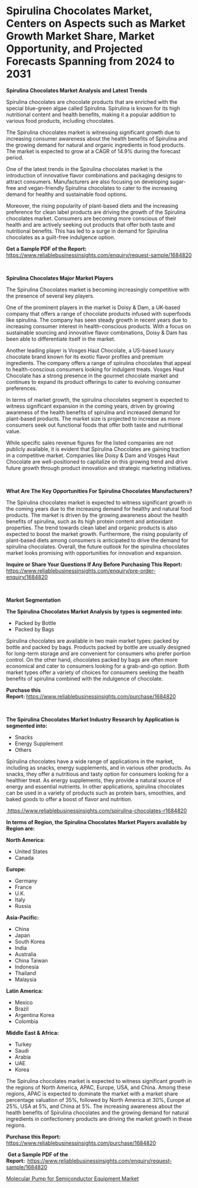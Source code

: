 <p><h1>Spirulina Chocolates Market, Centers on Aspects such as Market Growth Market Share, Market Opportunity, and Projected Forecasts Spanning from 2024 to 2031</h1></p><p><strong>Spirulina Chocolates Market Analysis and Latest Trends</strong></p>
<p><p>Spirulina chocolates are chocolate products that are enriched with the special blue-green algae called Spirulina. Spirulina is known for its high nutritional content and health benefits, making it a popular addition to various food products, including chocolates.</p><p>The Spirulina chocolates market is witnessing significant growth due to increasing consumer awareness about the health benefits of Spirulina and the growing demand for natural and organic ingredients in food products. The market is expected to grow at a CAGR of 14.9% during the forecast period.</p><p>One of the latest trends in the Spirulina chocolates market is the introduction of innovative flavor combinations and packaging designs to attract consumers. Manufacturers are also focusing on developing sugar-free and vegan-friendly Spirulina chocolates to cater to the increasing demand for healthy and sustainable food options.</p><p>Moreover, the rising popularity of plant-based diets and the increasing preference for clean label products are driving the growth of the Spirulina chocolates market. Consumers are becoming more conscious of their health and are actively seeking out products that offer both taste and nutritional benefits. This has led to a surge in demand for Spirulina chocolates as a guilt-free indulgence option.</p></p>
<p><strong>Get a Sample PDF of the Report:&nbsp;</strong> <a href="https://www.reliablebusinessinsights.com/enquiry/request-sample/1684820">https://www.reliablebusinessinsights.com/enquiry/request-sample/1684820</a></p>
<p>&nbsp;</p>
<p><strong>Spirulina Chocolates Major Market Players</strong></p>
<p><p>The Spirulina Chocolates market is becoming increasingly competitive with the presence of several key players. </p><p>One of the prominent players in the market is Doisy & Dam, a UK-based company that offers a range of chocolate products infused with superfoods like spirulina. The company has seen steady growth in recent years due to increasing consumer interest in health-conscious products. With a focus on sustainable sourcing and innovative flavor combinations, Doisy & Dam has been able to differentiate itself in the market.</p><p>Another leading player is Vosges Haut Chocolate, a US-based luxury chocolate brand known for its exotic flavor profiles and premium ingredients. The company offers a range of spirulina chocolates that appeal to health-conscious consumers looking for indulgent treats. Vosges Haut Chocolate has a strong presence in the gourmet chocolate market and continues to expand its product offerings to cater to evolving consumer preferences.</p><p>In terms of market growth, the spirulina chocolates segment is expected to witness significant expansion in the coming years, driven by growing awareness of the health benefits of spirulina and increased demand for plant-based products. The market size is projected to increase as more consumers seek out functional foods that offer both taste and nutritional value.</p><p>While specific sales revenue figures for the listed companies are not publicly available, it is evident that Spirulina Chocolates are gaining traction in a competitive market. Companies like Doisy & Dam and Vosges Haut Chocolate are well-positioned to capitalize on this growing trend and drive future growth through product innovation and strategic marketing initiatives.</p></p>
<p>&nbsp;</p>
<p><strong>What Are The Key Opportunities For Spirulina Chocolates Manufacturers?</strong></p>
<p><p>The Spirulina chocolates market is expected to witness significant growth in the coming years due to the increasing demand for healthy and natural food products. The market is driven by the growing awareness about the health benefits of spirulina, such as its high protein content and antioxidant properties. The trend towards clean label and organic products is also expected to boost the market growth. Furthermore, the rising popularity of plant-based diets among consumers is anticipated to drive the demand for spirulina chocolates. Overall, the future outlook for the spirulina chocolates market looks promising with opportunities for innovation and expansion.</p></p>
<p><strong>Inquire or Share Your Questions If Any Before Purchasing This Report:</strong> <a href="https://www.reliablebusinessinsights.com/enquiry/pre-order-enquiry/1684820">https://www.reliablebusinessinsights.com/enquiry/pre-order-enquiry/1684820</a></p>
<p>&nbsp;</p>
<p><strong>Market Segmentation</strong></p>
<p><strong>The Spirulina Chocolates Market Analysis by types is segmented into:</strong></p>
<p><ul><li>Packed by Bottle</li><li>Packed by Bags</li></ul></p>
<p><p>Spirulina chocolates are available in two main market types: packed by bottle and packed by bags. Products packed by bottle are usually designed for long-term storage and are convenient for consumers who prefer portion control. On the other hand, chocolates packed by bags are often more economical and cater to consumers looking for a grab-and-go option. Both market types offer a variety of choices for consumers seeking the health benefits of spirulina combined with the indulgence of chocolate.</p></p>
<p><strong>Purchase this Report:&nbsp;</strong><a href="https://www.reliablebusinessinsights.com/purchase/1684820">https://www.reliablebusinessinsights.com/purchase/1684820</a></p>
<p>&nbsp;</p>
<p><strong>The Spirulina Chocolates Market Industry Research by Application is segmented into:</strong></p>
<p><ul><li>Snacks</li><li>Energy Supplement</li><li>Others</li></ul></p>
<p><p>Spirulina chocolates have a wide range of applications in the market, including as snacks, energy supplements, and in various other products. As snacks, they offer a nutritious and tasty option for consumers looking for a healthier treat. As energy supplements, they provide a natural source of energy and essential nutrients. In other applications, spirulina chocolates can be used in a variety of products such as protein bars, smoothies, and baked goods to offer a boost of flavor and nutrition.</p></p>
<p><a href="https://www.reliablebusinessinsights.com/spirulina-chocolates-r1684820">&nbsp;https://www.reliablebusinessinsights.com/spirulina-chocolates-r1684820</a></p>
<p><strong>In terms of Region, the Spirulina Chocolates Market Players available by Region are:</strong></p>
<p>
    <p> <strong> North America: </strong>
        <ul>
            <li>United States</li>
            <li>Canada</li>
        </ul>
        </p> 
    <p> <strong> Europe: </strong>
        <ul>
            <li>Germany</li>
            <li>France</li>
            <li>U.K.</li>
            <li>Italy</li>
            <li>Russia</li>
        </ul>
        </p> 
    <p> <strong> Asia-Pacific: </strong>
        <ul>
            <li>China</li>
            <li>Japan</li>
            <li>South Korea</li>
            <li>India</li>
            <li>Australia</li>
            <li>China Taiwan</li>
            <li>Indonesia</li>
            <li>Thailand</li>
            <li>Malaysia</li>
        </ul>
        </p> 
    <p> <strong> Latin America: </strong>
        <ul>
            <li>Mexico</li>
            <li>Brazil</li>
            <li>Argentina Korea</li>
            <li>Colombia</li>
        </ul>
        </p> 
    <p> <strong> Middle East & Africa: </strong>
        <ul>
            <li>Turkey</li>
            <li>Saudi</li>
            <li>Arabia</li>
            <li>UAE</li>
            <li>Korea</li>
        </ul>
    </p>
    </p>
<p><p>The Spirulina chocolates market is expected to witness significant growth in the regions of North America, APAC, Europe, USA, and China. Among these regions, APAC is expected to dominate the market with a market share percentage valuation of 35%, followed by North America at 30%, Europe at 25%, USA at 5%, and China at 5%. The increasing awareness about the health benefits of Spirulina chocolates and the growing demand for natural ingredients in confectionery products are driving the market growth in these regions.</p></p>
<p><strong>Purchase this Report: </strong><a href="https://www.reliablebusinessinsights.com/purchase/1684820">https://www.reliablebusinessinsights.com/purchase/1684820</a></p>
<p>&nbsp;<strong>Get a Sample PDF of the Report:&nbsp;&nbsp;</strong><a href="https://www.reliablebusinessinsights.com/enquiry/request-sample/1684820">https://www.reliablebusinessinsights.com/enquiry/request-sample/1684820</a></p>
<p><strong></strong></p>
<p><p><a href="https://github.com/sowravmitra0/Market-Research-Report-List-1/blob/main/molecular-pump-for-semiconductor-equipment-market.md">Molecular Pump for Semiconductor Equipment Market</a></p></p>